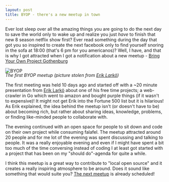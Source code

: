 ```yaml
---
layout: post
title: BYOP - there's a new meetup in town
---
```


Ever lost sleep over all the amazing things you are going to do the next day to save the world only to wake up and realize you just *have* to finish that new 8 season netflix show first? Ever read something during the day that got you so inspired to create the next facebook only to find yourself snoring in the sofa at 18:00 (that's 6 pm for you americanos)? Well, I have, and that is why I got attracted when I got a notification about a new meetup - [Bring Your Own Project Gothenburg](https://www.meetup.com/Bring-Your-Own-Project-Gothenburg/)
 
 

![BYOP](https://pbs.twimg.com/media/CvjBwzzWAAAnj9O.jpg:large)
 <span style="display: block; margin-top: -3px">*The first BYOP meetup (picture stolen from [Erik Larkö](https://twitter.com/eriklarko/status/790594798126297088))*</span>


 The first meeting was held 10 days ago and started off with a ~20 minute presentation from [Erik Larkö](https://twitter.com/eriklarko) about one of his free time projects; a web-crawler in Go which went to amazon and bought purple things (if it wasn't to expensive)! It might not get Erik into the Fortune 500 list but it is hilarious! As Erik explained, the idea behind the meetup isn't (or doesn't have to be) about becoming rich, but rather about sharing ideas, knowledge, problems, or finding like-minded people to collaborate with. 


 The evening continued with an open space for people to sit down and code on their own project while consuming falafel. The meetup attracted around 20 people and for me lot of the evening was spent discussing and talking to people. It was a really enjoyable evening and even if I might have spent a bit too much of the time conversing instead of coding I at least got started with a project that has been on my "should do"-agenda for quite a while.



 I think this meetup is a great way to contribute to "local open source" and it creates a really inspiring atmosphere to be around. Does it sound like something that would suite you? [The next meetup](https://www.meetup.com/Bring-Your-Own-Project-Gothenburg/events/235099404/) is already scheduled!




